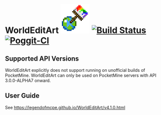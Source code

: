 WorldEditArt ![WorldEditArt](plugin_icon.png) [![Build Status](https://travis-ci.org/LegendOfMCPE/WorldEditArt.svg?branch=epsilon/indev)](https://travis-ci.org/LegendOfMCPE/WorldEditArt) [![Poggit-CI](https://poggit.pmmp.io/ci.badge/LegendOfMCPE/WorldEditArt/WorldEditArt-Epsilon)](https://poggit.pmmp.io/ci/LegendOfMCPE/WorldEditArt/WorldEditArt-Epsilon)
===================================================================================================================================================================================================================================================================================================================================================================

## Supported API Versions
WorldEditArt explicitly does not support running on unofficial builds of PocketMine. WorldEditArt can only be used on
PocketMine servers with API 3.0.0-ALPHA7 onward.

## User Guide
See https://legendofmcpe.github.io/WorldEditArt/v4.1.0.html

